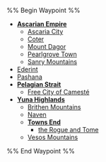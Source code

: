 %% Begin Waypoint %%
- **[Ascarian Empire](./Ascarian%20Empire/Ascarian%20Empire.md)**
	- [Ascaria City](./Ascarian%20Empire/Ascaria%20City.md)
	- [Coter](./Ascarian%20Empire/Coter.md)
	- [Mount Dagor](./Ascarian%20Empire/Mount%20Dagor.md)
	- [Pearlgrove Town](./Ascarian%20Empire/Pearlgrove%20Town.md)
	- [Sanry Mountains](./Ascarian%20Empire/Sanry%20Mountains.md)
- [Ederint](./Ederint.md)
- [Pashana](./Pashana.md)
- **[Pelagian Strait](./Pelagian%20Strait/Pelagian%20Strait.md)**
	- [Free City of Camesté](./Pelagian%20Strait/Free%20City%20of%20Camest%C3%A9.md)
- **[Yuna Highlands](./Yuna%20Highlands/Yuna%20Highlands.md)**
	- [Brithen Mountains](./Yuna%20Highlands/Brithen%20Mountains.md)
	- [Naven](./Yuna%20Highlands/Naven.md)
	- **[Towns End](./Yuna%20Highlands/Towns%20End/Towns%20End.md)**
		- [the Rogue and Tome](./Yuna%20Highlands/Towns%20End/the%20Rogue%20and%20Tome.md)
	- [Vesos Mountains](./Yuna%20Highlands/Vesos%20Mountains.md)

%% End Waypoint %%


